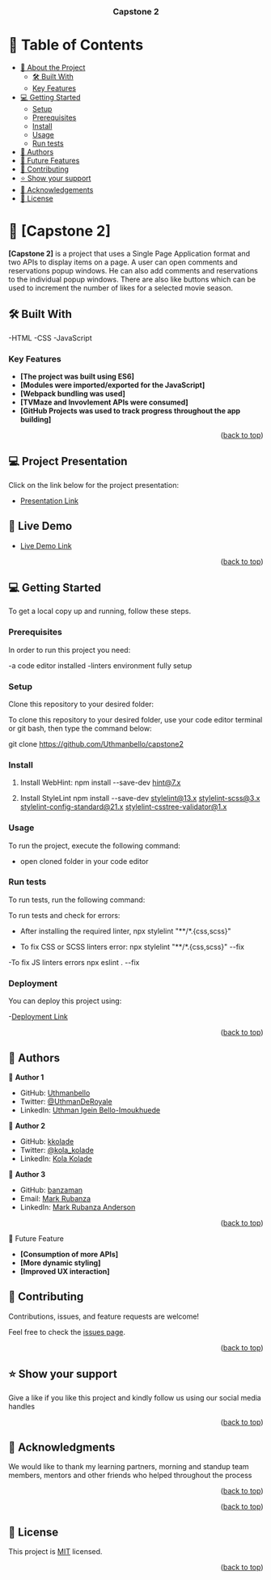 <a name="readme-top"></a>

<div align="center">

  <br/>

  <h3><b>Capstone 2</b></h3>

</div>

<!-- TABLE OF CONTENTS -->

# 📗 Table of Contents

- [📖 About the Project](#about-project)
  - [🛠 Built With](#built-with)
  - [Key Features](#key-features)
- [💻 Getting Started](#getting-started)
  - [Setup](#setup)
  - [Prerequisites](#prerequisites)
  - [Install](#install)
  - [Usage](#usage)
  - [Run tests](#run-tests)
- [👥 Authors](#authors)
- [🔭 Future Features](#future-features)
- [🤝 Contributing](#contributing)
- [⭐️ Show your support](#support)
- [🙏 Acknowledgements](#acknowledgements)
- [📝 License](#license)

<!-- PROJECT DESCRIPTION -->

# 📖 [Capstone 2] <a name="about-project"></a>

**[Capstone 2]** is a project that uses a Single Page Application format and two APIs to display items on a page. A user can open comments and reservations popup windows. He can also add comments and reservations to the individual popup windows. There are also like buttons which can be used to increment the number of likes for a selected movie season.

## 🛠 Built With <a name="built-with"></a>
-HTML
-CSS
-JavaScript

### Key Features <a name="key-features"></a>

- **[The project was built using ES6]**
- **[Modules were imported/exported for the JavaScript]**
- **[Webpack bundling was used]**
- **[TVMaze and Invovlement APIs were consumed]**
- **[GitHub Projects was used to track progress throughout the app building]**

<p align="right">(<a href="#readme-top">back to top</a>)</p>

## 💻 Project Presentation <a name="getting-started"></a>

Click on the link below for the project presentation:

- [Presentation Link](https://drive.google.com/file/d/1EzH2a3eMOoDAoMNG2LJM0yU8dbKfCCcN/view?usp=sharing)

## 🚀 Live Demo <a name="live-demo"></a>

- [Live Demo Link](https://uthmanbello.github.io/capstone2/dist)

<p align="right">(<a href="#readme-top">back to top</a>)</p>

## 💻 Getting Started <a name="getting-started"></a>

To get a local copy up and running, follow these steps.

### Prerequisites

In order to run this project you need:

-a code editor installed
-linters environment fully setup
### Setup

Clone this repository to your desired folder:

To clone this repository to your desired folder, use your code editor terminal or git bash, then type the command below:

git clone https://github.com/Uthmanbello/capstone2

### Install

1. Install WebHint:
npm install --save-dev hint@7.x

2. Install StyleLint
npm install --save-dev stylelint@13.x stylelint-scss@3.x stylelint-config-standard@21.x stylelint-csstree-validator@1.x

### Usage

To run the project, execute the following command:

- open cloned folder in your code editor

### Run tests

To run tests, run the following command:

To run tests and check for errors:
- After installing the required linter,
npx stylelint "**/*.{css,scss}"

- To fix CSS or SCSS linters error:
npx stylelint "**/*.{css,scss}" --fix

-To fix JS linters errors
npx eslint . --fix

### Deployment

You can deploy this project using:

-[Deployment Link](https://uthmanbello.github.io/capstone2/dist)

<p align="right">(<a href="#readme-top">back to top</a>)</p>

## 👥 Authors <a name="authors"></a>

👤 **Author 1**

- GitHub: [Uthmanbello](https://github.com/Uthmanbello)
- Twitter: [@UthmanDeRoyale](https://twitter.com/UthmanDeRoyale)
- LinkedIn: [Uthman Igein Bello-Imoukhuede](linkedin.com/in/uthman-igein-bello-imoukhuede)

👤 **Author 2**

- GitHub: [kkolade](https://github.com/kkolade)
- Twitter: [@kola_kolade](https://twitter.com/kola_kolade)
- LinkedIn: [Kola Kolade](https://linkedin.com/in/kolakolade/)

👤 **Author 3**

- GitHub: [banzaman](https://github.com/banzaman)
- Email: [Mark Rubanza](markrubanza10@gmail.com)
- LinkedIn: [Mark Rubanza Anderson](https://www.linkedin.com/in/mark-rubanza-anderson-4399a2211/)

<p align="right">(<a href="#readme-top">back to top</a>)</p>

🔭 Future Feature
- **[Consumption of more APIs]**
- **[More dynamic styling]**
- **[Improved UX interaction]**

## 🤝 Contributing <a name="contributing"></a>

Contributions, issues, and feature requests are welcome!

Feel free to check the [issues page](../../issues/).

<p align="right">(<a href="#readme-top">back to top</a>)</p>

<!-- SUPPORT -->

## ⭐️ Show your support <a name="support"></a>

Give a like if you like this project and kindly follow us using our social media handles

<p align="right">(<a href="#readme-top">back to top</a>)</p>

## 🙏 Acknowledgments <a name="acknowledgements"></a>

We would like to thank my learning partners, morning and standup team members, mentors and other friends who helped throughout the process

<p align="right">(<a href="#readme-top">back to top</a>)</p>


<p align="right">(<a href="#readme-top">back to top</a>)</p>

<!-- LICENSE -->

## 📝 License <a name="license"></a>

This project is [MIT](./LICENSE) licensed.

<p align="right">(<a href="#readme-top">back to top</a>)</p>

